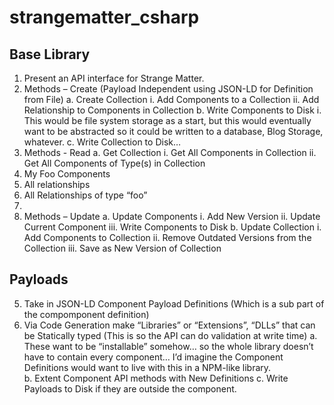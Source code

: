 # strangematter_csharp

## Base Library

1.	Present an API interface for Strange Matter.
2.	Methods – Create   (Payload Independent using JSON-LD for Definition from File)
a.	Create Collection
i.	Add Components to a Collection
ii.	Add Relationship to Components in Collection
b.	Write Components to Disk
i.	This would be file system storage as a start, but this would eventually want to be abstracted so it could be written to a database, Blog Storage, whatever. 
c.	Write Collection to Disk… 
3.	Methods - Read
a.	Get Collection 
i.	Get All Components in Collection 
ii.	Get All Components of Type(s)  in Collection
1.	My Foo Components
2.	All relationships 
3.	All Relationships of type “foo”
4.	
4.	Methods – Update
a.	Update Components
i.	Add New Version
ii.	Update Current Component 
iii.	Write Components to Disk
b.	Update Collection
i.	Add Components to Collection
ii.	Remove Outdated Versions from the Collection
iii.	Save as New Version of Collection
## Payloads

5.	Take in JSON-LD Component Payload Definitions (Which is a sub part of the compomponent definition) 
6.	Via Code Generation make “Libraries” or “Extensions”, “DLLs” that can be Statically typed (This is so the API can do validation at write time)
a.	These want to be “installable” somehow… so the whole library doesn’t have to contain every component… I’d imagine the Component Definitions would want to live with this in a NPM-like library.  
b.	Extent Component API methods with New Definitions
c.	Write Payloads to Disk if they are outside the component.
